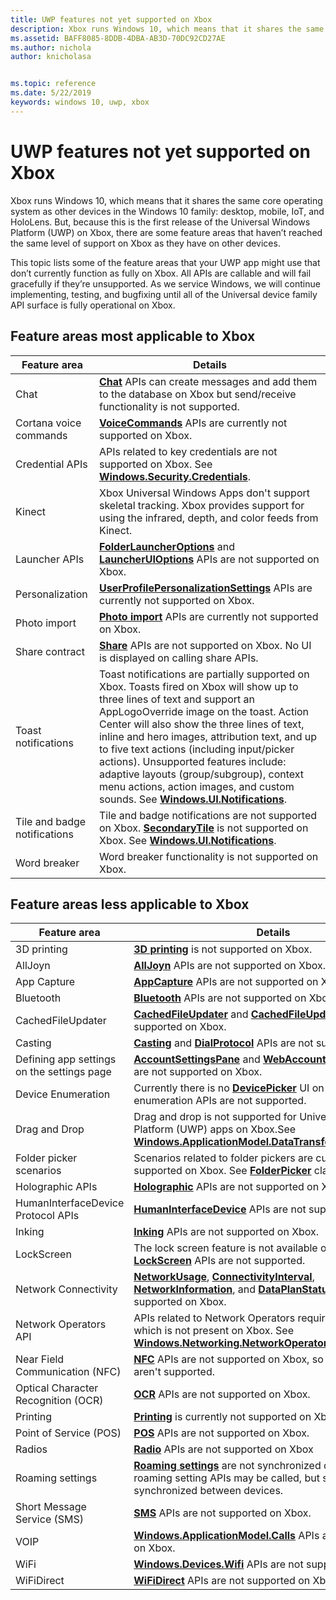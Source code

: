 ```yaml
---
title: UWP features not yet supported on Xbox
description: Xbox runs Windows 10, which means that it shares the same core operating system as other devices in the Windows 10 family desktop, mobile, and HoloLens.
ms.assetid: BAFF8085-8DDB-4DBA-AB3D-70DC92CD27AE
ms.author: nichola
author: knicholasa


ms.topic: reference
ms.date: 5/22/2019
keywords: windows 10, uwp, xbox
---
```


# UWP features not yet supported on Xbox

Xbox runs Windows 10, which means that it shares the same core operating system as other devices in the Windows 10 family: desktop, mobile, IoT, and HoloLens. But, because this is the first release of the Universal Windows Platform (UWP) on Xbox, there are some feature areas that haven’t reached the same level of support on Xbox as they have on other devices.

This topic lists some of the feature areas that your UWP app might use that don’t currently function as fully on Xbox. All APIs are callable and will fail gracefully if they’re unsupported. As we service Windows, we will continue implementing, testing, and bugfixing until all of the Universal device family API surface is fully operational on Xbox.

## Feature areas most applicable to Xbox

| Feature area            | Details  |
|-------------------------|------------------------------------------------------------------------------------------------------------------------------------------------------------------------------------|
| Chat                    | [**Chat**](https://msdn.microsoft.com/library/windows/apps/dn642321) APIs can create messages and add them to the database on Xbox but send/receive functionality is not supported.|
| Cortana voice commands  | [**VoiceCommands**](https://msdn.microsoft.com/library/windows/apps/dn706594) APIs are currently not supported on Xbox. |
| Credential APIs         | APIs related to key credentials are not supported on Xbox. See [**Windows.Security.Credentials**](https://msdn.microsoft.com/library/windows/apps/br227089).  |
| Kinect                  | Xbox Universal Windows Apps don't support skeletal tracking. Xbox provides support for using the infrared, depth, and color feeds from Kinect. |
| Launcher APIs           | [**FolderLauncherOptions**](https://msdn.microsoft.com/library/windows/apps/dn889612) and [**LauncherUIOptions**](https://msdn.microsoft.com/library/windows/apps/hh701448) APIs are not supported on Xbox. |
| Personalization         | [**UserProfilePersonalizationSettings**](https://msdn.microsoft.com/library/windows/apps/mt244354) APIs are currently not supported on Xbox. |
| Photo import            | [**Photo import**](https://msdn.microsoft.com/library/windows/apps/mt188534) APIs are currently not supported on Xbox. |
| Share contract          | [**Share**](https://msdn.microsoft.com/library/windows/apps/br205989) APIs are not supported on Xbox. No UI is displayed on calling share APIs. |
| Toast notifications     | Toast notifications are partially supported on Xbox. Toasts fired on Xbox will show up to three lines of text and support an AppLogoOverride image on the toast. Action Center will also show the three lines of text, inline and hero images, attribution text, and up to five text actions (including input/picker actions). Unsupported features include: adaptive layouts (group/subgroup), context menu actions, action images, and custom sounds. See [**Windows.UI.Notifications**](https://msdn.microsoft.com/library/windows/apps/br208661). |
| Tile and badge notifications | Tile and badge notifications are not supported on Xbox. [**SecondaryTile**](https://msdn.microsoft.com/library/windows/apps/br242183) is not supported on Xbox. See [**Windows.UI.Notifications**](https://msdn.microsoft.com/library/windows/apps/br208661).|
| Word breaker                 | Word breaker functionality is not supported on Xbox. |

## Feature areas less applicable to Xbox

| Feature area  | Details  |
|---------------|----------|
| 3D printing                                | [**3D printing**](https://msdn.microsoft.com/library/windows/apps/dn706164) is not supported on Xbox.|
| AllJoyn                                    | [**AllJoyn**](https://msdn.microsoft.com/library/windows/apps/dn894971) APIs are not supported on Xbox. |
| App Capture                                | [**AppCapture**](https://msdn.microsoft.com/library/windows/apps/mt608892) APIs are not supported on Xbox. |
| Bluetooth                                  | [**Bluetooth**](https://msdn.microsoft.com/library/windows/apps/dn263413) APIs are not supported on Xbox. |
| CachedFileUpdater                          | [**CachedFileUpdater**](https://msdn.microsoft.com/library/windows/apps/hh747793) and [**CachedFileUpdaterUI**](https://msdn.microsoft.com/library/windows/apps/hh747794) are not supported on Xbox.  |
| Casting                                    | [**Casting**](https://msdn.microsoft.com/library/windows/apps/dn972568) and [**DialProtocol**](https://msdn.microsoft.com/library/windows/apps/dn946818) APIs are not supported on Xbox. |
| Defining app settings on the settings page | [**AccountSettingsPane**](https://msdn.microsoft.com/library/windows/apps/dn298377) and [**WebAccountCommand**](https://msdn.microsoft.com/library/windows/apps/dn298413) APIs are not supported on Xbox. |
| Device Enumeration                         | Currently there is no [**DevicePicker**](https://msdn.microsoft.com/library/windows/apps/dn930841) UI on Xbox, so device enumeration APIs are not supported. |
| Drag and Drop                              | Drag and drop is not supported for Universal Windows Platform (UWP) apps on Xbox.See [**Windows.ApplicationModel.DataTransfer.DragDrop.Core**](https://msdn.microsoft.com/library/windows/apps/dn894216). |
| Folder picker scenarios                    | Scenarios related to folder pickers are currently not supported on Xbox. See [**FolderPicker**](https://msdn.microsoft.com/library/windows/apps/br207881) class. |
| Holographic APIs                           | [**Holographic**](https://msdn.microsoft.com/library/windows/apps/mt592853) APIs are not supported on Xbox. |
| HumanInterfaceDevice Protocol APIs         | [**HumanInterfaceDevice**](https://msdn.microsoft.com/library/windows/apps/dn264174) APIs are not supported on Xbox. |
| Inking                                     | [**Inking**](https://msdn.microsoft.com/library/windows/apps/br208524) APIs are not supported on Xbox. |
| LockScreen                                 | The lock screen feature is not available on Xbox, so [**LockScreen**](https://msdn.microsoft.com/library/windows/apps/dn946802) APIs are not supported. |
| Network Connectivity                       | [**NetworkUsage**](https://msdn.microsoft.com/library/windows/apps/dn303657), [**ConnectivityInterval**](https://msdn.microsoft.com/library/windows/apps/dn266097), [**NetworkInformation**](https://msdn.microsoft.com/library/windows/apps/br207293), and [**DataPlanStatus**](https://msdn.microsoft.com/library/windows/apps/br207256) APIs are not supported on Xbox. |
| Network Operators API                      | APIs related to Network Operators require modem support, which is not present on Xbox. See [**Windows.Networking.NetworkOperators**](https://msdn.microsoft.com/library/windows/apps/br241148). |
| Near Field Communication (NFC)             | [**NFC**](https://msdn.microsoft.com/library/windows/apps/br241250) APIs are not supported on Xbox, so proximity APIs aren't supported.  |
| Optical Character Recognition (OCR)        | [**OCR**](https://msdn.microsoft.com/library/windows/apps/dn974149) APIs are not supported on Xbox. |
| Printing                                   | [**Printing**](https://msdn.microsoft.com/library/windows/apps/br226489) is currently not supported on Xbox. |
| Point of Service (POS)                     | [**POS**](https://msdn.microsoft.com/library/windows/apps/dn298071) APIs are not supported on Xbox. |
| Radios                                     | [**Radio**](https://msdn.microsoft.com/library/windows/apps/dn996447) APIs are not supported on Xbox  |
| Roaming settings                           | [**Roaming settings**](https://msdn.microsoft.com/library/windows/apps/br241624) are not synchronized on Xbox. The roaming setting APIs may be called, but settings will not be synchronized between devices. |
| Short Message Service (SMS)                | [**SMS**](https://msdn.microsoft.com/library/windows/apps/br206567) APIs are not supported on Xbox. |
| VOIP                                       | [**Windows.ApplicationModel.Calls**](https://msdn.microsoft.com/library/windows/apps/dn297266) APIs are not supported on Xbox. |
| WiFi                                       | [**Windows.Devices.Wifi**](https://msdn.microsoft.com/library/windows/apps/dn975224) APIs are not supported on Xbox. |
| WiFiDirect                                 | [**WiFiDirect**](https://msdn.microsoft.com/library/windows/apps/dn297687) APIs are not supported on Xbox. |
